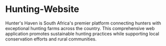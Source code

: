 # Hunting-Website
Hunter's Haven is South Africa's premier platform connecting hunters with exceptional hunting farms across the country. This comprehensive web application promotes sustainable hunting practices while supporting local conservation efforts and rural communities.
